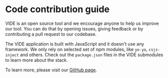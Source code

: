 Code contribution guide
=======================

VIDE is an open source tool and we encourage anyone to help us improve our tool.
You can do that by opening issues, giving feedback or by contributing a pull request
to our codebase.

The VIDE application is built with JavaScript and it doesn't use any framework. We only
rely on selected set of npm modules, like `yo-yo`, `csjs-inject` and others. Check out the `package.json` files in the VIDE submodules to learn more about the stack.

To learn more, please visit our [GitHub page](https://github.com/mobileteamdev/vide-web).

